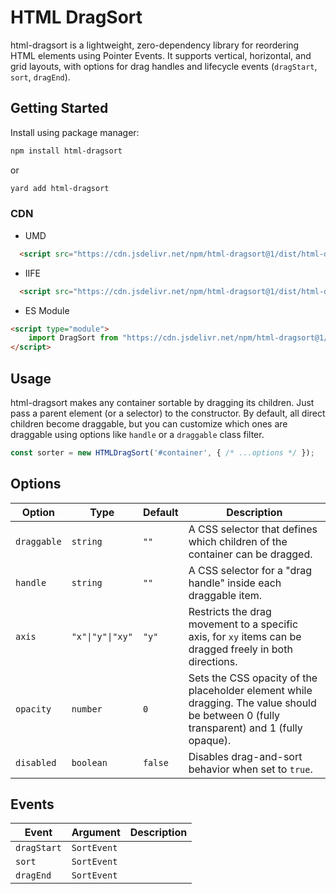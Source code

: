 # HTML DragSort

html-dragsort is a lightweight, zero-dependency library for reordering HTML elements using Pointer Events. It supports vertical, horizontal, and grid layouts, with options for drag handles and lifecycle events (`dragStart`, `sort`, `dragEnd`).

## Getting Started

Install using package manager:
```sh
npm install html-dragsort
```
or
```sh
yard add html-dragsort
```
### CDN

- UMD
```html
  <script src="https://cdn.jsdelivr.net/npm/html-dragsort@1/dist/html-dragsort.umd.min.js"></script>
```
- IIFE
```html
  <script src="https://cdn.jsdelivr.net/npm/html-dragsort@1/dist/html-dragsort.iife.min.js"></script>
```
- ES Module
```html
<script type="module">
    import DragSort from "https://cdn.jsdelivr.net/npm/html-dragsort@1/dist/html-dragsort.esm.min.js";
</script>
```
## Usage

html-dragsort makes any container sortable by dragging its children. Just pass a parent element (or a selector) to the constructor. By default, all direct children become draggable, but you can customize which ones are draggable using options like `handle` or a `draggable` class filter.

```javascript
const sorter = new HTMLDragSort('#container', { /* ...options */ });
```
## Options

| Option      | Type             | Default | Description                                                                                                                             |
|-------------|------------------|---------|-----------------------------------------------------------------------------------------------------------------------------------------|
| `draggable` | `string`         | `""`    | A CSS selector that defines which children of the container can be dragged.                                                             |
| `handle`    | `string`         | `""`    | A CSS selector for a "drag handle" inside each draggable item.                                                                          |
| `axis`      | `"x"\|"y"\|"xy"` | `"y"`   | Restricts the drag movement to a specific axis, for `xy` items can be dragged freely in both directions.                                |
| `opacity`   | `number`         | `0`     | Sets the CSS opacity of the placeholder element while dragging. The value should be between 0 (fully transparent) and 1 (fully opaque). |
| `disabled`  | `boolean`        | `false` | Disables drag-and-sort behavior when set to `true`.                                                                                     |

## Events

| Event       | Argument    | Description |
|-------------|-------------|-------------|
| `dragStart` | `SortEvent` | 
| `sort`      | `SortEvent` |
| `dragEnd`   | `SortEvent` | 
